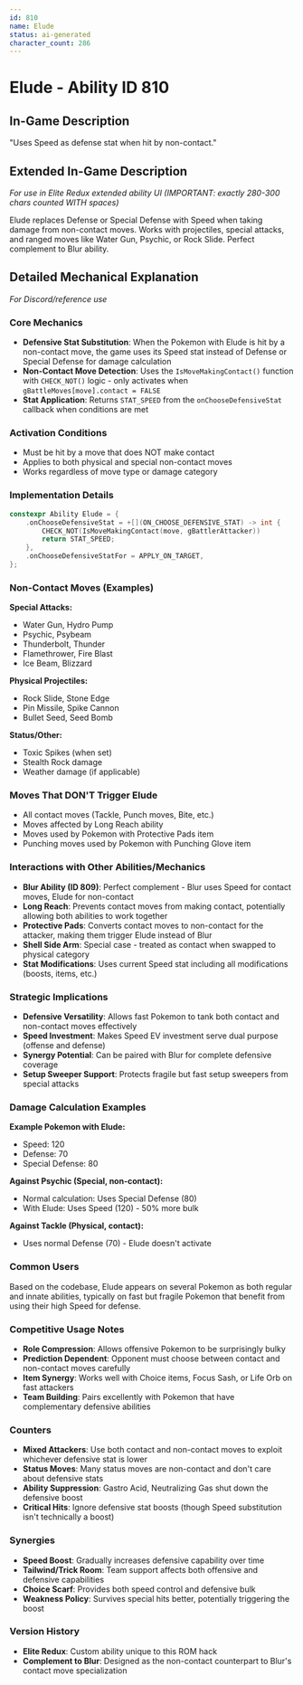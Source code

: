 ```yaml
---
id: 810
name: Elude
status: ai-generated
character_count: 286
---
```


# Elude - Ability ID 810

## In-Game Description
"Uses Speed as defense stat when hit by non-contact."

## Extended In-Game Description
*For use in Elite Redux extended ability UI (IMPORTANT: exactly 280-300 chars counted WITH spaces)*

Elude replaces Defense or Special Defense with Speed when taking damage from non-contact moves. Works with projectiles, special attacks, and ranged moves like Water Gun, Psychic, or Rock Slide. Perfect complement to Blur ability.

## Detailed Mechanical Explanation
*For Discord/reference use*

### Core Mechanics
- **Defensive Stat Substitution**: When the Pokemon with Elude is hit by a non-contact move, the game uses its Speed stat instead of Defense or Special Defense for damage calculation
- **Non-Contact Move Detection**: Uses the `IsMoveMakingContact()` function with `CHECK_NOT()` logic - only activates when `gBattleMoves[move].contact = FALSE`
- **Stat Application**: Returns `STAT_SPEED` from the `onChooseDefensiveStat` callback when conditions are met

### Activation Conditions
- Must be hit by a move that does NOT make contact
- Applies to both physical and special non-contact moves
- Works regardless of move type or damage category

### Implementation Details
```cpp
constexpr Ability Elude = {
    .onChooseDefensiveStat = +[](ON_CHOOSE_DEFENSIVE_STAT) -> int {
        CHECK_NOT(IsMoveMakingContact(move, gBattlerAttacker))
        return STAT_SPEED;
    },
    .onChooseDefensiveStatFor = APPLY_ON_TARGET,
};
```

### Non-Contact Moves (Examples)
**Special Attacks:**
- Water Gun, Hydro Pump
- Psychic, Psybeam
- Thunderbolt, Thunder
- Flamethrower, Fire Blast
- Ice Beam, Blizzard

**Physical Projectiles:**
- Rock Slide, Stone Edge
- Pin Missile, Spike Cannon
- Bullet Seed, Seed Bomb

**Status/Other:**
- Toxic Spikes (when set)
- Stealth Rock damage
- Weather damage (if applicable)

### Moves That DON'T Trigger Elude
- All contact moves (Tackle, Punch moves, Bite, etc.)
- Moves affected by Long Reach ability
- Moves used by Pokemon with Protective Pads item
- Punching moves used by Pokemon with Punching Glove item

### Interactions with Other Abilities/Mechanics
- **Blur Ability (ID 809)**: Perfect complement - Blur uses Speed for contact moves, Elude for non-contact
- **Long Reach**: Prevents contact moves from making contact, potentially allowing both abilities to work together
- **Protective Pads**: Converts contact moves to non-contact for the attacker, making them trigger Elude instead of Blur
- **Shell Side Arm**: Special case - treated as contact when swapped to physical category
- **Stat Modifications**: Uses current Speed stat including all modifications (boosts, items, etc.)

### Strategic Implications
- **Defensive Versatility**: Allows fast Pokemon to tank both contact and non-contact moves effectively
- **Speed Investment**: Makes Speed EV investment serve dual purpose (offense and defense)
- **Synergy Potential**: Can be paired with Blur for complete defensive coverage
- **Setup Sweeper Support**: Protects fragile but fast setup sweepers from special attacks

### Damage Calculation Examples
**Example Pokemon with Elude:**
- Speed: 120
- Defense: 70  
- Special Defense: 80

**Against Psychic (Special, non-contact):**
- Normal calculation: Uses Special Defense (80)
- With Elude: Uses Speed (120) - 50% more bulk

**Against Tackle (Physical, contact):**
- Uses normal Defense (70) - Elude doesn't activate

### Common Users
Based on the codebase, Elude appears on several Pokemon as both regular and innate abilities, typically on fast but fragile Pokemon that benefit from using their high Speed for defense.

### Competitive Usage Notes
- **Role Compression**: Allows offensive Pokemon to be surprisingly bulky
- **Prediction Dependent**: Opponent must choose between contact and non-contact moves carefully
- **Item Synergy**: Works well with Choice items, Focus Sash, or Life Orb on fast attackers
- **Team Building**: Pairs excellently with Pokemon that have complementary defensive abilities

### Counters
- **Mixed Attackers**: Use both contact and non-contact moves to exploit whichever defensive stat is lower
- **Status Moves**: Many status moves are non-contact and don't care about defensive stats
- **Ability Suppression**: Gastro Acid, Neutralizing Gas shut down the defensive boost
- **Critical Hits**: Ignore defensive stat boosts (though Speed substitution isn't technically a boost)

### Synergies
- **Speed Boost**: Gradually increases defensive capability over time
- **Tailwind/Trick Room**: Team support affects both offensive and defensive capabilities
- **Choice Scarf**: Provides both speed control and defensive bulk
- **Weakness Policy**: Survives special hits better, potentially triggering the boost

### Version History
- **Elite Redux**: Custom ability unique to this ROM hack
- **Complement to Blur**: Designed as the non-contact counterpart to Blur's contact move specialization